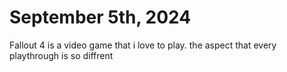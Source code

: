 # September 5th, 2024
Fallout 4 is a video game that i love to play. the aspect that every playthrough is so diffrent 
